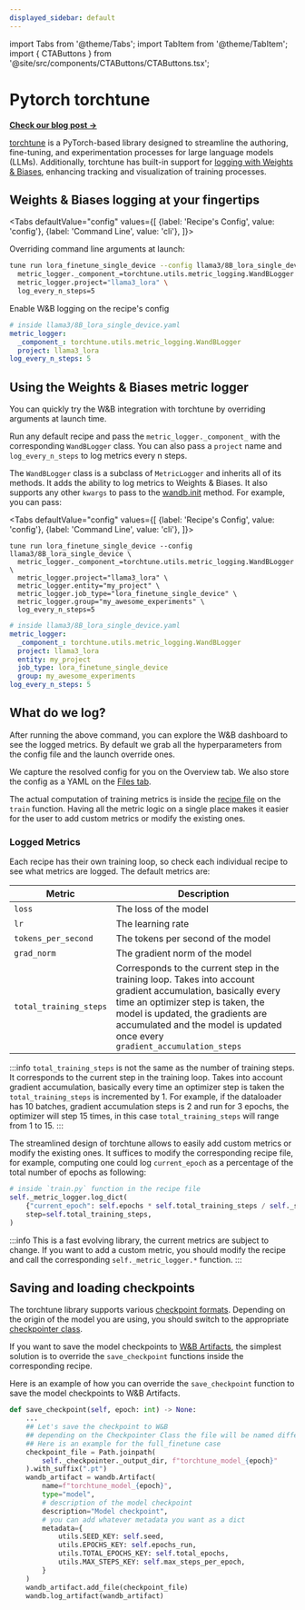 ```yaml
---
displayed_sidebar: default
---
```


import Tabs from '@theme/Tabs';
import TabItem from '@theme/TabItem';
import { CTAButtons } from '@site/src/components/CTAButtons/CTAButtons.tsx';

# Pytorch torchtune

[**Check our blog post →**](https://wandb.ai/capecape/torchtune-mistral/reports/torchtune-The-new-PyTorch-LLM-fine-tuning-library---Vmlldzo3NTUwNjM0)

[torchtune](https://pytorch.org/torchtune/stable/index.html) is a PyTorch-based library designed to streamline the authoring, fine-tuning, and experimentation processes for large language models (LLMs). Additionally, torchtune has built-in support for [logging with Weights & Biases](https://pytorch.org/torchtune/stable/deep_dives/wandb_logging.html), enhancing tracking and visualization of training processes.


## Weights & Biases logging at your fingertips

<Tabs
  defaultValue="config"
  values={[
    {label: 'Recipe\'s Config', value: 'config'},
    {label: 'Command Line', value: 'cli'},
  ]}>
  <TabItem value="cli">

Overriding command line arguments at launch:

```bash
tune run lora_finetune_single_device --config llama3/8B_lora_single_device \
  metric_logger._component_=torchtune.utils.metric_logging.WandBLogger \
  metric_logger.project="llama3_lora" \
  log_every_n_steps=5
```

  </TabItem>
  <TabItem value="config">

Enable W&B logging on the recipe's config
```yaml
# inside llama3/8B_lora_single_device.yaml
metric_logger:
  _component_: torchtune.utils.metric_logging.WandBLogger
  project: llama3_lora
log_every_n_steps: 5
```

  </TabItem>
</Tabs>

## Using the Weights & Biases metric logger

You can quickly try the W&B integration with torchtune by overriding arguments at launch time.

Run any default recipe and pass the `metric_logger._component_` with the corresponding `WandBLogger` class. You can also pass a `project` name and `log_every_n_steps` to log metrics every n steps.


The `WandBLogger` class is a subclass of `MetricLogger` and inherits all of its methods. It adds the ability to log metrics to Weights & Biases. It also supports any other `kwargs` to pass to the [wandb.init](https://docs.wandb.ai/ref/python/init) method. For example, you can pass:

<Tabs
  defaultValue="config"
  values={[
    {label: 'Recipe\'s Config', value: 'config'},
    {label: 'Command Line', value: 'cli'},
  ]}>
  <TabItem value="cli">

```shell
tune run lora_finetune_single_device --config llama3/8B_lora_single_device \
  metric_logger._component_=torchtune.utils.metric_logging.WandBLogger \
  metric_logger.project="llama3_lora" \
  metric_logger.entity="my_project" \
  metric_logger.job_type="lora_finetune_single_device" \
  metric_logger.group="my_awesome_experiments" \
  log_every_n_steps=5
```
  
  </TabItem>
  <TabItem value="config">

```yaml
# inside llama3/8B_lora_single_device.yaml
metric_logger:
  _component_: torchtune.utils.metric_logging.WandBLogger
  project: llama3_lora
  entity: my_project
  job_type: lora_finetune_single_device
  group: my_awesome_experiments
log_every_n_steps: 5
```

  </TabItem>
</Tabs>

## What do we log?

After running the above command, you can explore the W&B dashboard to see the logged metrics. By default we grab all the hyperparameters from the config file and the launch override ones.

We capture the resolved config for you on the Overview tab. We also store the config as a YAML on the [Files tab](https://wandb.ai/capecape/torchtune/runs/joyknwwa/files).

The actual computation of training metrics is inside the [recipe file](https://github.com/pytorch/torchtune/tree/main/recipes) on the `train` function. Having all the metric logic on a single place makes it easier for the user to add custom metrics or modify the existing ones.

### Logged Metrics

Each recipe has their own training loop, so check each individual recipe to see what metrics are logged. The default metrics are:

| Metric | Description |
| --- | --- |
| `loss` | The loss of the model |
| `lr` | The learning rate |
| `tokens_per_second` | The tokens per second of the model |
| `grad_norm` | The gradient norm of the model |
| `total_training_steps` | Corresponds to the current step in the training loop. Takes into account gradient accumulation, basically every time an optimizer step is taken, the model is updated, the gradients are accumulated and the model is updated once every `gradient_accumulation_steps` |

:::info
`total_training_steps` is not the same as the number of training steps. It corresponds to the current step in the training loop. Takes into account gradient accumulation, basically every time an optimizer step is taken the `total_training_steps` is incremented by 1. For example, if the dataloader has 10 batches, gradient accumulation steps is 2 and run for 3 epochs, the optimizer will step 15 times, in this case `total_training_steps` will range from 1 to 15.
:::

The streamlined design of torchtune allows to easily add custom metrics or modify the existing ones. It suffices to modify the corresponding recipe file, for example, computing one could log `current_epoch` as a percentage of the total number of epochs as following:

```python
# inside `train.py` function in the recipe file
self._metric_logger.log_dict(
    {"current_epoch": self.epochs * self.total_training_steps / self._steps_per_epoch},
    step=self.total_training_steps,
)
```

:::info
This is a fast evolving library, the current metrics are subject to change. If you want to add a custom metric, you should modify the recipe and call the corresponding `self._metric_logger.*` function.
:::

## Saving and loading checkpoints

The torchtune library supports various [checkpoint formats](https://pytorch.org/torchtune/stable/deep_dives/checkpointer.html). Depending on the origin of the model you are using, you should switch to the appropriate [checkpointer class](https://pytorch.org/torchtune/stable/deep_dives/checkpointer.html).

If you want to save the model checkpoints to [W&B Artifacts](https://docs.wandb.ai/guides/artifacts), the simplest solution is to override the `save_checkpoint` functions inside the corresponding recipe. 

Here is an example of how you can override the `save_checkpoint` function to save the model checkpoints to W&B Artifacts.

```python
def save_checkpoint(self, epoch: int) -> None:
    ...
    ## Let's save the checkpoint to W&B
    ## depending on the Checkpointer Class the file will be named differently
    ## Here is an example for the full_finetune case
    checkpoint_file = Path.joinpath(
        self._checkpointer._output_dir, f"torchtune_model_{epoch}"
    ).with_suffix(".pt")
    wandb_artifact = wandb.Artifact(
        name=f"torchtune_model_{epoch}",
        type="model",
        # description of the model checkpoint
        description="Model checkpoint",
        # you can add whatever metadata you want as a dict
        metadata={
            utils.SEED_KEY: self.seed,
            utils.EPOCHS_KEY: self.epochs_run,
            utils.TOTAL_EPOCHS_KEY: self.total_epochs,
            utils.MAX_STEPS_KEY: self.max_steps_per_epoch,
        }
    )
    wandb_artifact.add_file(checkpoint_file)
    wandb.log_artifact(wandb_artifact)
```
